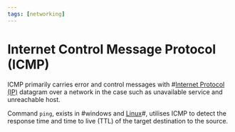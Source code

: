 ```yaml
---
tags: [networking]
---
```


# Internet Control Message Protocol (ICMP)

 ICMP primarily carries error and control messages with #[Internet Protocol (IP)](202206151223.md)
 datagram over a network in the case such as unavailable service and unreachable
 host.

Command `ping`, exists in #windows and [Linux](202204081225.md)#, utilises ICMP
to detect the response time and time to live (TTL) of the target destination to
the source.
